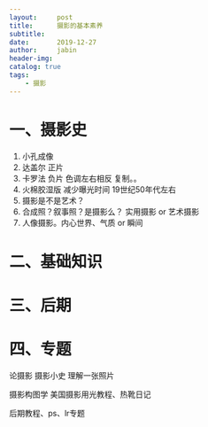 ```yaml
---
layout:     post
title:      摄影的基本素养
subtitle:   
date:       2019-12-27
author:     jabin
header-img: 
catalog: true
tags:
    - 摄影
---
```


# 一、摄影史
1. 小孔成像
2. 达盖尔 正片
3. 卡罗法 负片  色调左右相反  复制。。
4. 火棉胶湿版  减少曝光时间 19世纪50年代左右
5. 摄影是不是艺术？ 
6. 合成照？叙事照？是摄影么？ 实用摄影 or 艺术摄影
7. 人像摄影。内心世界、气质  or 瞬间


# 二、基础知识

# 三、后期

# 四、专题
论摄影
摄影小史
理解一张照片

摄影构图学
美国摄影用光教程、热靴日记

后期教程、ps、lr专题



